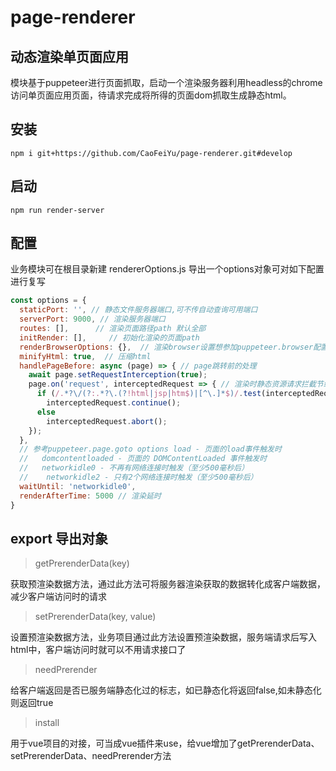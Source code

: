 # page-renderer

## 动态渲染单页面应用
模块基于puppeteer进行页面抓取，启动一个渲染服务器利用headless的chrome访问单页面应用页面，待请求完成将所得的页面dom抓取生成静态html。

## 安装

    npm i git+https://github.com/CaoFeiYu/page-renderer.git#develop
## 启动

    npm run render-server
    
## 配置
业务模块可在根目录新建 rendererOptions.js 导出一个options对象可对如下配置进行复写
```js
const options = {
  staticPort: '', // 静态文件服务器端口,可不传自动查询可用端口
  serverPort: 9000, // 渲染服务器端口
  routes: [],      // 渲染页面路径path 默认全部
  initRender: [],     // 初始化渲染的页面path
  renderBrowserOptions: {},  // 渲染browser设置想参加puppeteer.browser配置
  minifyHtml: true,  // 压缩html
  handlePageBefore: async (page) => { // page跳转前的处理
    await page.setRequestInterception(true);
    page.on('request', interceptedRequest => { // 渲染时静态资源请求拦截节约时间
      if (/.*?\/(?:.*?\.(?!html|jsp|htm$)|[^\.]*$)/.test(interceptedRequest.url()) && /\./.test(interceptedRequest.url))
        interceptedRequest.continue();
      else
        interceptedRequest.abort();
    });
  },
  // 参考puppeteer.page.goto options load - 页面的load事件触发时
  //   domcontentloaded - 页面的 DOMContentLoaded 事件触发时
  //   networkidle0 - 不再有网络连接时触发（至少500毫秒后）
  //    networkidle2 - 只有2个网络连接时触发（至少500毫秒后）
  waitUntil: 'networkidle0',
  renderAfterTime: 5000 // 渲染延时
}
```
## export 导出对象

> getPrerenderData(key)  

获取预渲染数据方法，通过此方法可将服务器渲染获取的数据转化成客户端数据，减少客户端访问时的请求

> setPrerenderData(key, value)

设置预渲染数据方法，业务项目通过此方法设置预渲染数据，服务端请求后写入html中，客户端访问时就可以不用请求接口了

> needPrerender

给客户端返回是否已服务端静态化过的标志，如已静态化将返回false,如未静态化则返回true

> install

用于vue项目的对接，可当成vue插件来use，给vue增加了getPrerenderData、setPrerenderData、needPrerender方法

